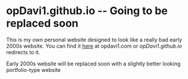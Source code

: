 # opDavi1.github.io -- Going to be replaced soon

This is my own personal website designed to look like a really bad early 2000s website.
You can find it [here](https://opdavi1.com/) at opdavi1.com or *opDavi1.github.io* redirects to it.

Early 2000s website will be replaced soon with a slightly better looking portfolio-type website
